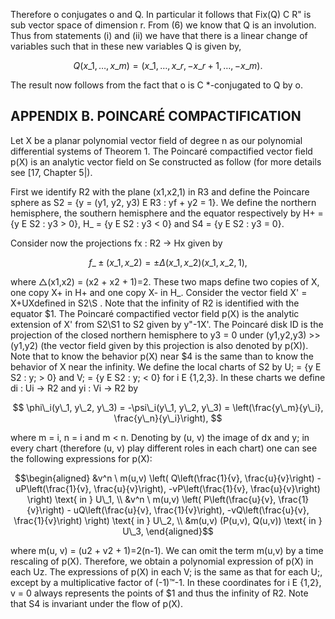Therefore o conjugates o and Q. In particular it follows that Fix(Q) C R" is sub vector space of dimension r. From (6) we know that Q is an involution. Thus from statements (i) and (ii) we have that there is a linear change of variables such that in these new variables Q is given by,

$$Q(x\_1, \ldots, x\_m) = (x\_1, \ldots, x\_r, -x\_{r+1}, \ldots, -x\_m).$$

The result now follows from the fact that o is C \*-conjugated to Q by o. 

## APPENDIX B. POINCARÉ COMPACTIFICATION

Let X be a planar polynomial vector field of degree n as our polynomial differential systems of Theorem 1. The Poincaré compactified vector field p(X) is an analytic vector field on Se constructed as follow (for more details see [17, Chapter 5|).

First we identify R2 with the plane (x1,x2,1) in R3 and define the Poincare sphere as S2 = {y = (y1, y2, y3) E R3 : yf + y2 = 1}. We define the northern hemisphere, the southern hemisphere and the equator respectively by H+ = {y E S2 : y3 > 0}, H\_ = {y E S2 : y3 < 0} and S4 = {y E S2 : y3 = 0}.

Consider now the projections fx : R2 -> Hx given by

$$f\_{\pm}(x\_1, x\_2) = \pm \Delta(x\_1, x\_2)(x\_1, x\_2, 1),$$

where △(x1,x2) = (x2 + x2 + 1)=2. These two maps define two copies of X, one copy X+ in H+ and one copy X- in H\_. Consider the vector field X' = X+UXdefined in S2\S . Note that the infinity of R2 is identified with the equator \$1. The Poincaré compactified vector field p(X) is the analytic extension of X' from S2\S1 to S2 given by y"-1X'. The Poincaré disk ID is the projection of the closed northern hemisphere to y3 = 0 under (y1,y2,y3) >> (y1,y2) (the vector field given by this projection is also denoted by p(X)). Note that to know the behavior p(X) near \$4 is the same than to know the behavior of X near the infinity. We define the local charts of S2 by U; = {y E S2 : y; > 0} and V; = {y E S2 : y; < 0} for i E {1,2,3}. In these charts we define di : Ui -> R2 and yi : Vi -> R2 by

$$
\phi\_i(y\_1, y\_2, y\_3) = -\psi\_i(y\_1, y\_2, y\_3) = \left(\frac{y\_m}{y\_i}, \frac{y\_n}{y\_i}\right),
$$

where m = i, n = i and m < n. Denoting by (u, v) the image of dx and y; in every chart (therefore (u, v) play different roles in each chart) one can see the following expressions for p(X):

$$\begin{aligned} &v^n \ m(u,v) \left( Q\left(\frac{1}{v}, \frac{u}{v}\right) - uP\left(\frac{1}{v}, \frac{u}{v}\right), -vP\left(\frac{1}{v}, \frac{u}{v}\right) \right) \text{ in } U\_1, \\ &v^n \ m(u,v) \left( P\left(\frac{u}{v}, \frac{1}{v}\right) - uQ\left(\frac{u}{v}, \frac{1}{v}\right), -vQ\left(\frac{u}{v}, \frac{1}{v}\right) \right) \text{ in } U\_2, \\ &m(u,v) (P(u,v), Q(u,v)) \text{ in } U\_3, \end{aligned}$$

where m(u, v) = (u2 + v2 + 1)=2(n-1). We can omit the term m(u,v) by a time rescaling of p(X). Therefore, we obtain a polynomial expression of p(X) in each Uz. The expressions of p(X) in each V; is the same as that for each U;, except by a multiplicative factor of (-1)™-1. In these coordinates for i E {1,2}, v = 0 always represents the points of \$1 and thus the infinity of R2. Note that S4 is invariant under the flow of p(X).